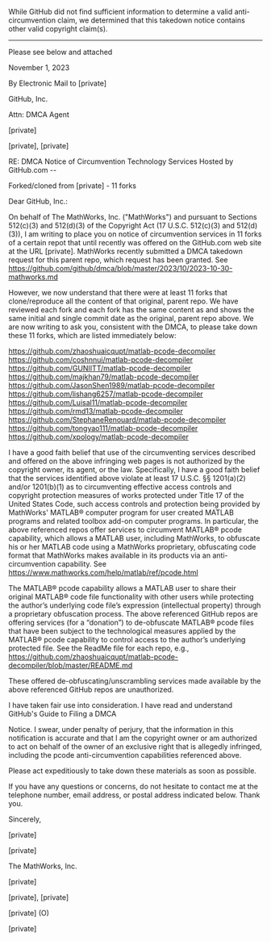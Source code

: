 While GitHub did not find sufficient information to determine a valid anti-circumvention claim, we determined that this takedown notice contains other valid copyright claim(s).

---

Please see below and attached

 

November 1, 2023

By Electronic Mail to [private]

GitHub, Inc.

Attn: DMCA Agent

[private]  

[private], [private]

 

RE:  DMCA Notice of Circumvention Technology Services Hosted by GitHub.com --

Forked/cloned from [private] - 11 forks

 

Dear GitHub, Inc.:

 

On behalf of The MathWorks, Inc. ("MathWorks") and pursuant to Sections 512(c)(3) and 512(d)(3) of the Copyright Act (17 U.S.C. 512(c)(3) and 512(d)(3)), I am writing to place you on notice of circumvention services in 11 forks of a certain repot that until recently was offered on the GitHub.com web site at the URL [private].   MathWorks recently submitted a DMCA takedown request for this parent repo, which request has been granted.  See https://github.com/github/dmca/blob/master/2023/10/2023-10-30-mathworks.md

 

However, we now understand that there were at least 11 forks that clone/reproduce all the content of that original, parent repo.  We have reviewed each fork and each fork has the same content as and shows the same initial and single commit date as the original, parent repo above.  We are now writing to ask you, consistent with the DMCA, to please take down these 11 forks, which are listed immediately below:

 

https://github.com/zhaoshuaicqupt/matlab-pcode-decompiler  
https://github.com/coshnnui/matlab-pcode-decompiler  
https://github.com/GUNIITT/matlab-pcode-decompiler  
https://github.com/majkhan79/matlab-pcode-decompiler  
https://github.com/JasonShen1989/matlab-pcode-decompiler  
https://github.com/lishang6257/matlab-pcode-decompiler  
https://github.com/Luisal11/matlab-pcode-decompiler  
https://github.com/rmd13/matlab-pcode-decompiler  
https://github.com/StephaneRenouard/matlab-pcode-decompiler  
https://github.com/tongyao111/matlab-pcode-decompiler  
https://github.com/xpology/matlab-pcode-decompiler  
 

I have a good faith belief that use of the circumventing services described and offered on the above infringing web pages is not authorized by the copyright owner, its agent, or the law.  Specifically, I have a good faith belief that the services identified above violate at least 17 U.S.C. §§ 1201(a)(2) and/or 1201(b)(1) as to circumventing effective access controls and copyright protection measures of works protected under Title 17 of the United States Code, such access controls and protection being provided by MathWorks' MATLAB® computer program for user created MATLAB programs and related toolbox add-on computer programs.  In particular, the above referenced repos offer services to circumvent MATLAB® pcode capability, which allows a MATLAB user, including MathWorks, to obfuscate his or her MATLAB code using a MathWorks proprietary, obfuscating code format that MathWorks makes available in its products via an anti-circumvention capability.  See https://www.mathworks.com/help/matlab/ref/pcode.html  

 

The MATLAB® pcode capability allows a MATLAB user to share their original MATLAB® code file functionality with other users while protecting the author’s underlying code file’s expression (intellectual property) through a proprietary obfuscation process.  The above referenced GitHub repos are offering services (for a “donation”) to de-obfuscate MATLAB® pcode files that have been subject to the technological measures applied by the MATLAB® pcode capability to control access to the author’s underlying protected file.  See the ReadMe file for each repo, e.g., https://github.com/zhaoshuaicqupt/matlab-pcode-decompiler/blob/master/README.md

These offered de-obfuscating/unscrambling services made available by the above referenced GitHub repos are unauthorized.

 

I have taken fair use into consideration. I have read and understand GitHub's Guide to Filing a DMCA

Notice. I swear, under penalty of perjury, that the information in this notification is accurate and that I am the copyright owner or am authorized to act on behalf of the owner of an exclusive right that is allegedly infringed, including the pcode anti-circumvention capabilities referenced above. 

 

Please act expeditiously to take down these materials as soon as possible.

 

If you have any questions or concerns, do not hesitate to contact me at the telephone number, email address, or postal address indicated below. Thank you.

 

Sincerely,

 

 

[private]

[private]

The MathWorks, Inc.

[private]

[private], [private]

[private] (O)

[private]
